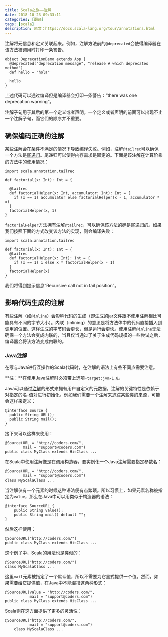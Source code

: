 ```yaml
---
title: Scala之旅——注解
date: 2018-10-23 09:33:11
categories: [翻译]
tags: [scala]
description: 原文：https://docs.scala-lang.org/tour/annotations.html
---
```


注解将元信息和定义关联起来。例如，注解方法前的`@deprecated`会使得编译器在该方法被调用时打印一条警告。

```
object DeprecationDemo extends App {
  @deprecated("deprecation message", "release # which deprecates method")
  def hello = "hola"

  hello  
}
```

上述代码可以通过编译但是编译器会打印一条警告：“there was one deprecation warning”。

注解子句用于其后的第一个定义或者声明。一个定义或者声明的前面可以出现不止一个注解子句，而它们的顺序并不重要。<!--more-->

## 确保编码正确的注解

某些注解会在条件不满足的情况下导致编译失败。例如，注解`@tailrec`可以确保一个方法是[尾递归](https://en.wikipedia.org/wiki/Tail_call)。尾递归可以使得内存需求是固定的。下面是该注解在计算阶乘的方法中的使用情况：

```tut
import scala.annotation.tailrec

def factorial(x: Int): Int = {

  @tailrec
  def factorialHelper(x: Int, accumulator: Int): Int = {
    if (x == 1) accumulator else factorialHelper(x - 1, accumulator * x)
  }
  factorialHelper(x, 1)
}
```

`factorialHelper`方法拥有注解`@tailrec`，可以确保该方法的确是尾递归的。如果我们按照下面的方式改变该方法的实现，则会编译失败：

```
import scala.annotation.tailrec

def factorial(x: Int): Int = {
  @tailrec
  def factorialHelper(x: Int): Int = {
    if (x == 1) 1 else x * factorialHelper(x - 1)
  }
  factorialHelper(x)
}
```

我们将得到提示信息“Recursive call not in tail position”。

## 影响代码生成的注解

有些注解（如`@inline`）会影响代码的生成（即生成的jar文件跟不使用注解相比可能具有不同的字节大小）。内联（inlining）的意思是将方法体中的代码直接插入到调用的位置。这样生成的字节码会更长，但是运行会更快。使用注解`@inline`无法确保一个方法会变成内联的，当且仅当通过了关于生成代码规模的一些尝试之后，编译器会将该方法变成内联的。

### Java注解

在写与Java进行互操作的Scala代码时，在注解的语法上有些不同点需要注意。

**注：**在使用Java注解时必须带上选项`-target:jvm-1.8`。

Java可以通过[注解](https://docs.oracle.com/javase/tutorial/java/annotations/)的形式来拥有用户自定义的元数据。注解的关键特性是依赖于对指定的名-值对进行初始化。例如我们需要一个注解来追踪某些类的来源，可能会这样来定义：

```
@interface Source {
  public String URL();
  public String mail();
}
```

接下来可以这样来使用：

```
@Source(URL = "http://coders.com/",
        mail = "support@coders.com")
public class MyClass extends HisClass ...
```

在Scala中使用注解像是在调用构造器，要实例化一个Java注解需要指定参数名：

```
@Source(URL = "http://coders.com/",
        mail = "support@coders.com")
class MyScalaClass ...
```

当注解仅有一个元素的时候这种语法便有点繁琐。所以习惯上，如果元素名称被指定为`value`，那么在Java中可以用类似于构造器的语法：

```
@interface SourceURL {
    public String value();
    public String mail() default "";
}
```

然后这样使用：

```
@SourceURL("http://coders.com/")
public class MyClass extends HisClass ...
```

这个例子中，Scala的用法也是类似的：

```
@SourceURL("http://coders.com/")
class MyScalaClass ...
```

这里`mail`元素被指定了一个默认值，所以不需要为它显式提供一个值。然而，如果需要给它提供值，在Java中不能混搭这两种形式：

```
@SourceURL(value = "http://coders.com/",
           mail = "support@coders.com")
public class MyClass extends HisClass ...
```

Scala则在这方面提供了更多的灵活性：

```
@SourceURL("http://coders.com/",
           mail = "support@coders.com")
    class MyScalaClass ...
```